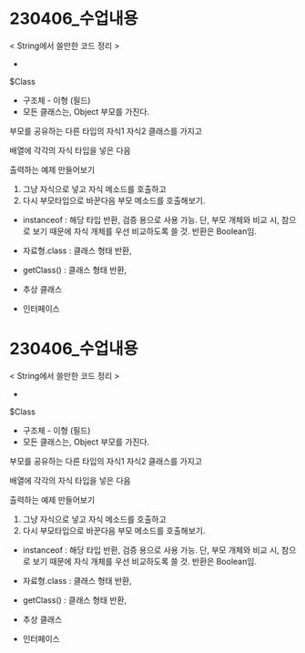 # 230406_수업내용

< String에서 쓸만한 코드 정리 >

- 

$Class

- 구조체 - 이형 (필드)
- 모든 클래스는, Object 부모를 가진다.

부모를 공유하는 다른 타입의 자식1 자식2 클래스를 가지고

배열에 각각의 자식 타입을 넣은 다음

출력하는 예제 만들어보기

1. 그냥 자식으로 넣고 자식 메소드를 호출하고
2. 다시 부모타입으로 바꾼다음 부모 메소드를 호출해보기.

- instanceof : 해당 타입 반환, 검증 용으로 사용 가능.
                   단, 부모 개체와 비교 시, 참으로 보기 때문에
                   자식 개체를 우선 비교하도록 쓸 것.
                   반환은 Boolean임.
- 자료형.class : 클래스 형태 반환,
- getClass() : 클래스 형태 반환,

- 추상 클래스
- 인터페이스

# 230406_수업내용

< String에서 쓸만한 코드 정리 >

- 

$Class

- 구조체 - 이형 (필드)
- 모든 클래스는, Object 부모를 가진다.

부모를 공유하는 다른 타입의 자식1 자식2 클래스를 가지고

배열에 각각의 자식 타입을 넣은 다음

출력하는 예제 만들어보기

1. 그냥 자식으로 넣고 자식 메소드를 호출하고
2. 다시 부모타입으로 바꾼다음 부모 메소드를 호출해보기.

- instanceof : 해당 타입 반환, 검증 용으로 사용 가능.
                   단, 부모 개체와 비교 시, 참으로 보기 때문에
                   자식 개체를 우선 비교하도록 쓸 것.
                   반환은 Boolean임.
- 자료형.class : 클래스 형태 반환,
- getClass() : 클래스 형태 반환,

- 추상 클래스
- 인터페이스